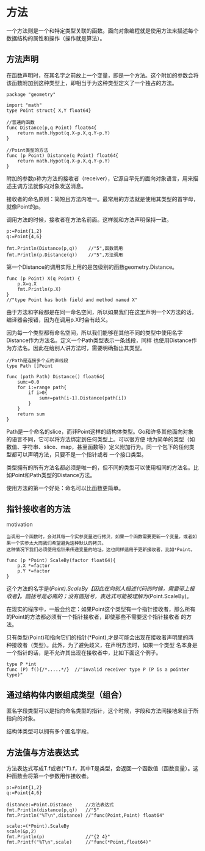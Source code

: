 # 方法

一个方法则是一个和特定类型关联的函数。面向对象编程就是使用方法来描述每个数据结构的属性和操作（操作就是算法）。

## 方法声明

在函数声明时，在其名字之前放上一个变量，即是一个方法。这个附加的参数会将该函数附加到这种类型上，即相当于为这种类型定义了一个独占的方法。

    package "geometry"
    
    import "math"
    type Point struct{ X,Y float64}
    
    //普通的函数
    func Distance(p,q Point) float64{
        return math.Hypot(q.X-p.X,q.Y-p.Y)
    }
    
    //Point类型的方法
    func (p Point) Distance(q Point) float64{
        return math.Hypot(q.X-p.X,q.Y-p.Y)
    }
    
附加的参数p称为方法的接收者（receiver），它源自早先的面向对象语言，用来描述主调方法就像向对象发送消息。

接收者的命名原则：简短且方法内唯一。最常用的方法就是使用其类型的首字母，就像Point的p。

调用方法的时候，接收者在方法名前面。这样就和方法声明保持一致。
    
    p:=Point{1,2}
    q:=Point{4,6}
    
    fmt.Println(Distance(p,q))    //"5",函数调用
    fmt.Println(p.Distance(q))    //"5",方法调用

第一个Distance的调用实际上用的是包级别的函数geometry.Distance。

    func (p Point) X(q Point) {
    	p.X=q.X
    	fmt.Println(p.X)
    }
    //"type Point has both field and method named X"

由于方法和字段都是在同一命名空间，所以如果我们在这里声明一个X方法的话，编译器会报错，因为在调用p.X时会有歧义。

因为每一个类型都有命名空间，所以我们能够在其他不同的类型中使用名字Distance作为方法名。定义一个Path类型表示一条线段，同样
也使用Distance作为方法名。因此在给别人讲方法时，需要明确指出其类型。

    //Path是连接多个点的直线段
    type Path []Point
    
    func (path Path) Distance() float64{
        sum:=0.0
        for i:=range path{
            if i>0{
                sum+=path[i-1].Distance(path[i])
            }
        }
        return sum
    }

Path是一个命名的slice，而非Point这样的结构体类型。Go和许多其他面向对象的语言不同，它可以将方法绑定到任何类型上。可以很方便
地为简单的类型（如数值、字符串、slice、map，甚至函数等）定义附加行为。同一个包下的任何类型都可以声明方法，只要不是一个指针或者
一个接口类型。

类型拥有的所有方法名都必须是唯一的，但不同的类型可以使用相同的方法名。比如Point和Path类型的Distance方法。

使用方法的第一个好处：命名可以比函数更简单。

## 指针接收者的方法

motivation
    
    当调用一个函数时，会对其每一个实参变量进行拷贝，如果一个函数需要更新一个变量，或者如果一个实参太大而我们希望避免这种默认的拷贝。
    这种情况下我们必须使用指针来传递变量的地址。这也同样适用于更新接收者，比如*Point。
    
    func (p *Point) ScaleBy(factor float64){
        p.X *=factor
        p.Y *=factor
    }

这个方法的名字是(*Point).ScaleBy【因此在向别人描述代码的时候，需要带上接收者】。圆括号是必需的；没有圆括号，表达式可能被理解为*(Point.ScaleBy)。

在现实的程序中，一般会约定：如果Point这个类型有一个指针接收者，那么所有的Point的方法都必须有一个指针接收者，即使那些不需要这个指针接收者
的方法。

只有类型(Point)和指向它们的指针(*Point),才是可能会出现在接收者声明里的两种接收者（类型）。此外，为了避免歧义，在声明方法时，如果一个类型
名本身是一个指针的话，是不允许其出现在接收者中，比如下面这个例子。

    type P *int
    func (P) f(){/*.....*/}  //"invalid receiver type P (P is a pointer type)"
    
## 通过结构体内嵌组成类型（组合）
匿名字段类型可以是指向命名类型的指针，这个时候，字段和方法间接地来自于所指向的对象。

结构体类型可以拥有多个匿名字段。

## 方法值与方法表达式

方法表达式写成T.f或者(*T).f，其中T是类型，会返回一个函数值（函数变量）。这种函数会将第一个参数用作接收者。

    p:=Point{1,2}
    q:=Point{4,6}
    
    distance:=Point.Distance     //方法表达式
    fmt.Println(distance(p,q))   //"5"
    fmt.Println("%T\n",distance) //"func(Point,Point) float64"
    
    scale:=(*Point).ScaleBy
    scale(&p,2)
    fmt.Println(p)               //"{2 4}"
    fmt.Printf("%T\n",scale)     //"func(*Point,float64)"





